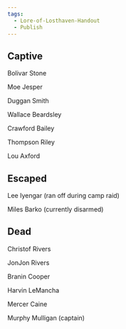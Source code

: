 ```yaml
---
tags:
  - Lore-of-Losthaven-Handout
  - Publish
---
```


## Captive
Bolivar Stone

Moe Jesper

Duggan Smith

Wallace Beardsley

Crawford Bailey

Thompson Riley

Lou Axford


## Escaped
Lee Iyengar (ran off during camp raid)

Miles Barko (currently disarmed)


## Dead
Christof Rivers

JonJon Rivers

Branin Cooper

Harvin LeMancha

Mercer Caine

Murphy Mulligan (captain)